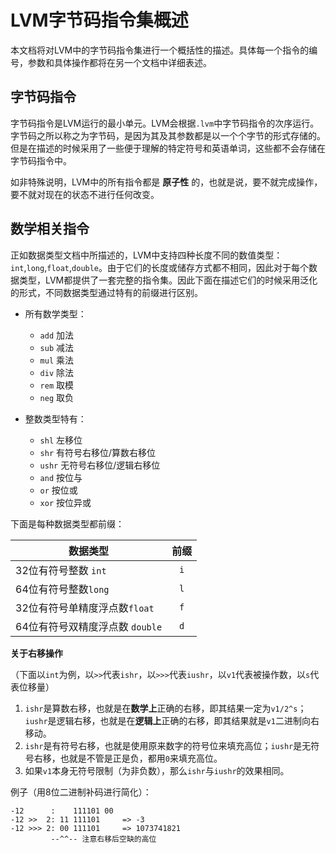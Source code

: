 # LVM字节码指令集概述

本文档将对LVM中的字节码指令集进行一个概括性的描述。具体每一个指令的编号，参数和具体操作都将在另一个文档中详细表述。

## 字节码指令

字节码指令是LVM运行的最小单元。LVM会根据`.lvm`中字节码指令的次序运行。字节码之所以称之为字节码，是因为其及其参数都是以一个个字节的形式存储的。但是在描述的时候采用了一些便于理解的特定符号和英语单词，这些都不会存储在字节码指令中。

如非特殊说明，LVM中的所有指令都是 **原子性** 的，也就是说，要不就完成操作，要不就对现在的状态不进行任何改变。

## 数学相关指令

正如数据类型文档中所描述的，LVM中支持四种长度不同的数值类型：`int`,`long`,`float`,`double`。由于它们的长度或储存方式都不相同，因此对于每个数据类型，LVM都提供了一套完整的指令集。因此下面在描述它们的时候采用泛化的形式，不同数据类型通过特有的前缀进行区别。

- 所有数学类型：
  - `add` 加法
  - `sub` 减法
  - `mul` 乘法
  - `div` 除法
  - `rem` 取模
  - `neg` 取负

- 整数类型特有：
  - `shl`  左移位
  - `shr`  有符号右移位/算数右移位
  - `ushr` 无符号右移位/逻辑右移位
  - `and`  按位与
  - `or`   按位或
  - `xor`  按位异或

下面是每种数据类型都前缀：

| 数据类型                        | 前缀 |
| ------------------------------- | :--: |
| 32位有符号整数 `int`            | `i`  |
| 64位有符号整数`long`            | `l`  |
| 32位有符号单精度浮点数`float`   | `f`  |
| 64位有符号双精度浮点数 `double` | `d`  |

**关于右移操作**

（下面以`int`为例，以`>>`代表`ishr`，以`>>>`代表`iushr`，以`v1`代表被操作数，以`s`代表位移量）

1. `ishr`是算数右移，也就是在**数学上**正确的右移，即其结果一定为`v1/2^s`；`iushr`是逻辑右移，也就是在**逻辑上**正确的右移，即其结果就是`v1`二进制向右移动。
2. `ishr`是有符号右移，也就是使用原来数字的符号位来填充高位；`iushr`是无符号右移，也就是不管是正是负，都用`0`来填充高位。
3. 如果`v1`本身无符号限制（为非负数），那么`ishr`与`iushr`的效果相同。

例子（用8位二进制补码进行简化）：
```
-12      :    111101 00
-12 >>  2: 11 111101     => -3
-12 >>> 2: 00 111101     => 1073741821
         --^^-- 注意右移后空缺的高位
```